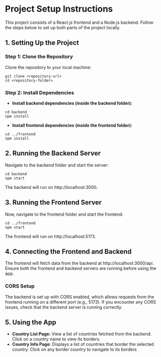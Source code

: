# Project Setup Instructions
This project consists of a React.js frontend and a Node.js backend. Follow the steps below to set up both parts of the project locally.


## 1. Setting Up the Project
### Step 1: Clone the Repository
Clone the repository to your local machine:

```cd
git clone <repository-url>
cd <repository-folder>
```
### Step 2: Install Dependencies
* **Install backend dependencies (inside the backend folder):**

```cd
cd backend
npm install
```
* **Install frontend dependencies (inside the frontend folder):**

```cd
cd ../frontend
npm install
```
## 2. Running the Backend Server
Navigate to the backend folder and start the server:

```cd
cd backend
npm start
```
The backend will run on http://localhost:3000.

## 3. Running the Frontend Server
Now, navigate to the frontend folder and start the frontend:

```cd
cd ../frontend
npm start
```
The frontend will run on http://localhost:5173.

## 4. Connecting the Frontend and Backend
The frontend will fetch data from the backend at http://localhost:3000/api. Ensure both the frontend and backend servers are running before using the app.

### CORS Setup
The backend is set up with CORS enabled, which allows requests from the frontend running on a different port (e.g., 5173). If you encounter any CORS issues, check that the backend server is running correctly.

## 5. Using the App
* **Country List Page:** View a list of countries fetched from the backend. Click on a country name to view its borders.
* **Country Info Page**: Displays a list of countries that border the selected country. Click on any border country to navigate to its borders


